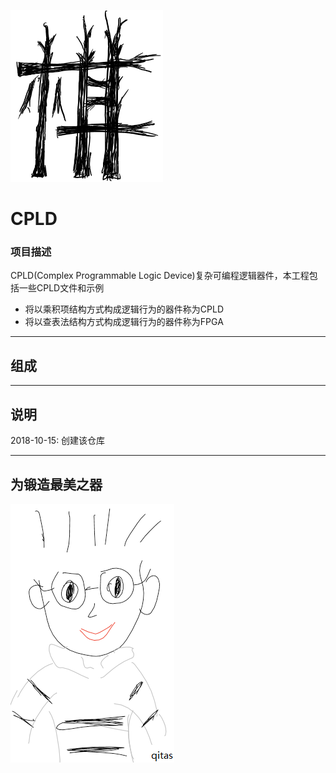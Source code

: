 ﻿[![sites](qitas/Qi.png)](http://www.qitas.cn)

# CPLD

### 项目描述

CPLD(Complex Programmable Logic Device)复杂可编程逻辑器件，本工程包括一些CPLD文件和示例

- 将以乘积项结构方式构成逻辑行为的器件称为CPLD
- 将以查表法结构方式构成逻辑行为的器件称为FPGA

---

## 组成



---
## 说明

2018-10-15: 创建该仓库

---
## 为锻造最美之器
[![sites](qitas/qitas.png)](http://www.qitas.cn)
